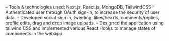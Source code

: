 
– Tools & technologies used: Next.js, React.js, MongoDB, TailwindCSS
– Authenticated user through OAuth sign-in, to increase the security of user data.
– Developed social sign in, tweeting, likes/hearts, comments/replies, profile edits, drag and drop image uploads.
– Designed the application using tailwind CSS and implemented various React Hooks to manage states of components
in the webapp
